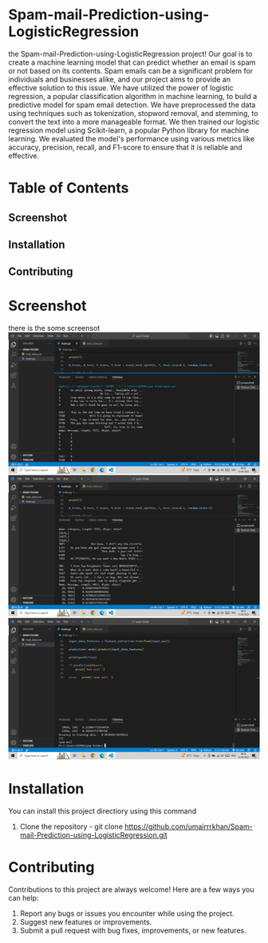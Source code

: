 # Spam-mail-Prediction-using-LogisticRegression
the Spam-mail-Prediction-using-LogisticRegression project! Our goal is to create a machine learning model that can predict whether an email is spam or not based on its contents.
Spam emails can be a significant problem for individuals and businesses alike, and our project aims to provide an effective solution to this issue. We have utilized the power of logistic regression, a popular classification algorithm in machine learning, to build a predictive model for spam email detection.
We have preprocessed the data using techniques such as tokenization, stopword removal, and stemming, to convert the text into a more manageable format. We then trained our logistic regression model using Scikit-learn, a popular Python library for machine learning. We evaluated the model's performance using various metrics like accuracy, precision, recall, and F1-score to ensure that it is reliable and effective.

# Table of Contents
## Screenshot
## Installation
## Contributing

# Screenshot
there is the some screensot 
![ first](1.png)
![ second](2.png)
![ third](3.png)

# Installation 
You can install this project directiory using this command
1. Clone the repository - git clone https://github.com/umairrrkhan/Spam-mail-Prediction-using-LogisticRegression.git

# Contributing
Contributions to this project are always welcome! Here are a few ways you can help:
1. Report any bugs or issues you encounter while using the project.
2. Suggest new features or improvements.
3. Submit a pull request with bug fixes, improvements, or new features.
